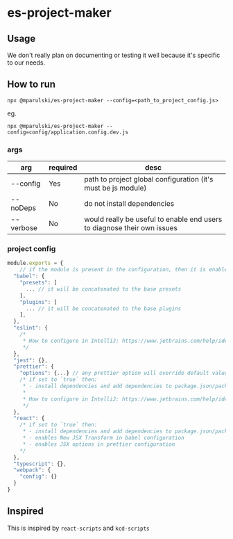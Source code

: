 # es-project-maker

## Usage 
We don't really plan on documenting or testing it well because it's specific to our needs.

## How to run 
```
npx @mparulski/es-project-maker --config=<path_to_project_config.js>
```
eg.
```
npx @mparulski/es-project-maker --config=config/application.config.dev.js
```

### args
| arg | required | desc |
|-----|----------|------|
| --config  | Yes | path to project global configuration (it's must be js module)|
| --noDeps  | No  | do not install dependencies |
| --verbose | No  | would really be useful to enable end users to diagnose their own issues |

### project config

```js
module.exports = {
    // if the module is present in the configuration, then it is enabled
  "babel": {
    "presets": [ 
      ... // it will be concatenated to the base presets
    ],
    "plugins": [
      ... // it will be concatenated to the base plugins
    ],
  },
  "eslint": {
    /* 
     * How to configure in IntelliJ: https://www.jetbrains.com/help/idea/eslint.html
     */
  },
  "jest": {},
  "prettier": {
    "options": {...} // any prettier option will override default value
    /* if set to `true` then:
     * - install dependencies and add dependencies to package.json/package-lock.json
     *
     * How to configure in IntelliJ: https://www.jetbrains.com/help/idea/prettier.html#ws_prettier_install
     */
  },
  "react": {
    /* if set to `true` then:  
     * - install dependencies and add dependencies to package.json/package-lock.json
     * - enables New JSX Transform in babel configuration
     * - enables JSX options in prettier configuration
    */
  }, 
  "typescript": {},
  "webpack": {
    "config": {}
  }
}
```

## Inspired 
This is inspired by `react-scripts` and `kcd-scripts`